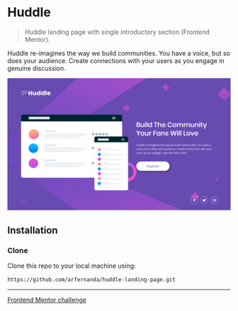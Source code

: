 # Huddle
> Huddle landing page with single introductory section (Frontend Mentor).

Huddle re-imagines the way we build communities. You have a voice, but so does your audience.
Create connections with your users as you engage in genuine discussion.

![](index-screenshoot.png)

## Installation

### Clone

Clone this repo to your local machine using:
```sh
https://github.com/arfernanda/huddle-landing-page.git
``` 
---
[Frontend Mentor challenge](https://www.frontendmentor.io)